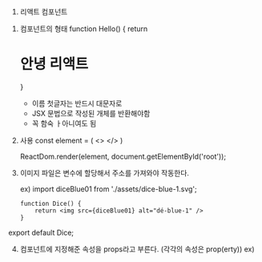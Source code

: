 1. 리액트 컴포넌트

 1) 컴포넌트의 형태
    function Hello() {
        return <h1>안녕 리액트</h1>
    }
    - 이름 첫글자는 반드시 대문자로
    - JSX 문법으로 작성된 개체를 반환해야함
    - 꼭 함숙 ㅏ아니여도 됨

 2) 사용 
    const element = (
        <>
            <Hello />
        </>
    )

    ReactDom.render(element, document.getElementById('root'));

 3) 이미지 파일은 변수에 할당해서 주소를 가져와야 작동한다.

    ex) import diceBlue01 from './assets/dice-blue-1.svg';

        function Dice() {
            return <img src={diceBlue01} alt="dé-blue-1" />
        }

export default Dice;

 4) 컴포넌트에 지정해준 속성을 props라고 부른다. (각각의 속성은 prop(erty))
    ex) <Dice color="blue">